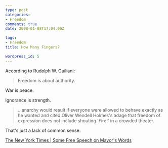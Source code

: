 ```yaml
---
type: post
categories:
- Freedom
comments: true
date: 2008-01-08T17:04:00Z

tags:
- Freedom
title: How Many Fingers?

wordpress_id: 5
---
```


According to Rudolph W. Guiliani:


<blockquote>Freedom is about authority.</blockquote>


War is peace.

Ignorance is strength.


<blockquote>...anarchy would result if everyone were allowed to behave exactly as he wanted and cited Oliver Wendell Holmes's adage that freedom of expression does not include shouting 'Fire!' in a crowded theater.</blockquote>


That's just a lack of common sense.

[The New York Times | Some Free Speech on Mayor's Words](http://query.nytimes.com/gst/fullpage.html?res=9502E0D91E3DF934A25750C0A962958260)

